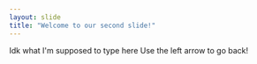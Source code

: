 ```yaml
---
layout: slide
title: "Welcome to our second slide!"
---
```

Idk what I'm supposed to type here 
Use the left arrow to go back!
